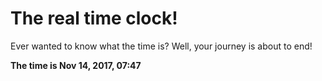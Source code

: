 # The real time clock!

Ever wanted to know what the time is? Well, your journey is about to end!

**The time is Nov 14, 2017, 07:47**